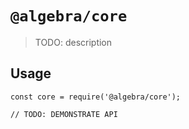 # `@algebra/core`

> TODO: description

## Usage

```
const core = require('@algebra/core');

// TODO: DEMONSTRATE API
```
